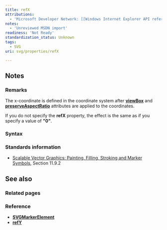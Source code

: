 ```yaml
---
title: refX
attributions:
  - 'Microsoft Developer Network: [[Windows Internet Explorer API reference](http://msdn.microsoft.com/en-us/library/ie/hh828809%28v=vs.85%29.aspx) Article]'
notes:
  - 'Unreviewed MSDN import'
readiness: 'Not Ready'
standardization_status: Unknown
tags:
  - SVG
uri: svg/properties/refX

---
```

## Notes

### Remarks

The x-coordinate is defined in the coordinate system after [**viewBox**](/svg/properties/viewBox) and [**preserveAspectRatio**](/svg/properties/preserveAspectRatio) attributes are applied to the coordinates.

If you do not specify the **refX** property, the effect is the same as if you specify a value of **"0"**.

### Syntax

### Standards information

-   [Scalable Vector Graphics: Painting, Filling, Stroking and Marker Symbols](http://go.microsoft.com/fwlink/p/?linkid=199816), Section 11.9.2

## See also

### Related pages

### Reference

-   [**SVGMarkerElement**](/svg/elements/marker)
-   [**refY**](/svg/properties/refY)
